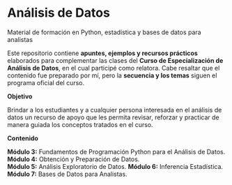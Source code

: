 # Análisis de Datos
Material de formación en Python, estadística y bases de datos para analistas

Este repositorio contiene **apuntes, ejemplos y recursos prácticos** elaborados para complementar las clases del **Curso de Especialización de Análisis de Datos**, en el cual participé como relatora. Cabe resaltar que el contenido fue preparado por mí, pero la **secuencia y los temas** siguen el programa oficial del curso.

**Objetivo**

Brindar a los estudiantes y a cualquier persona interesada en el análisis de datos un recurso de apoyo que les permita revisar, reforzar y practicar de manera guiada los conceptos tratados en el curso.

**Contenido**

**Módulo 3:** Fundamentos de Programación Python para el Análisis de Datos. 
**Módulo 4:** Obtención y Preparación de Datos.  
**Módulo 5:** Análisis Exploratorio de Datos. 
**Módulo 6:** Inferencia Estadística.
**Módulo 7:** Bases de Datos para Analistas.  
